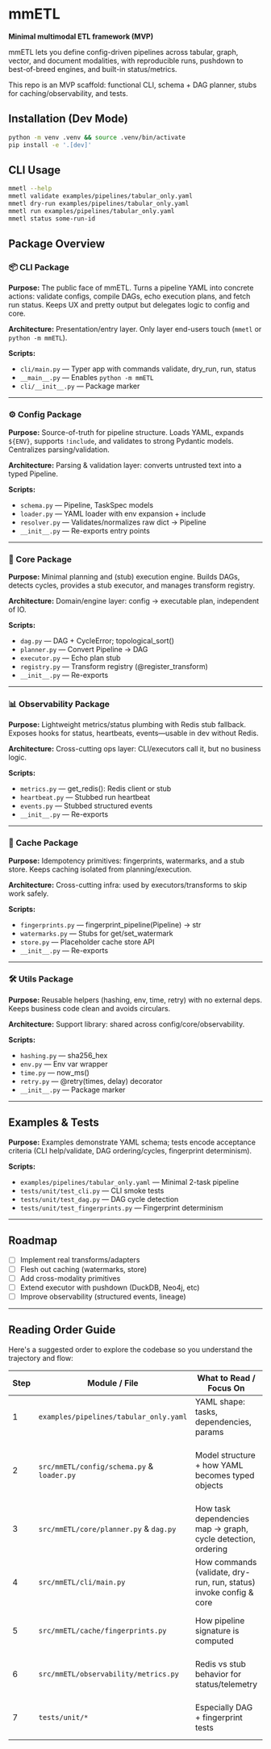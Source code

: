 # mmETL

**Minimal multimodal ETL framework (MVP)**

mmETL lets you define config-driven pipelines across tabular, graph, vector, and document modalities, with reproducible runs, pushdown to best-of-breed engines, and built-in status/metrics.

This repo is an MVP scaffold: functional CLI, schema + DAG planner, stubs for caching/observability, and tests.

## Installation (Dev Mode)

```bash
python -m venv .venv && source .venv/bin/activate
pip install -e '.[dev]'
```

## CLI Usage

```bash
mmetl --help
mmetl validate examples/pipelines/tabular_only.yaml
mmetl dry-run examples/pipelines/tabular_only.yaml
mmetl run examples/pipelines/tabular_only.yaml
mmetl status some-run-id
```



## Package Overview

### 📦 CLI Package

**Purpose:** The public face of mmETL. Turns a pipeline YAML into concrete actions: validate configs, compile DAGs, echo execution plans, and fetch run status. Keeps UX and pretty output but delegates logic to config and core.

**Architecture:** Presentation/entry layer. Only layer end-users touch (`mmetl` or `python -m mmETL`).

**Scripts:**
- `cli/main.py` — Typer app with commands validate, dry_run, run, status
- `__main__.py` — Enables `python -m mmETL`
- `cli/__init__.py` — Package marker

---

### ⚙️ Config Package

**Purpose:** Source-of-truth for pipeline structure. Loads YAML, expands `${ENV}`, supports `!include`, and validates to strong Pydantic models. Centralizes parsing/validation.

**Architecture:** Parsing & validation layer: converts untrusted text into a typed Pipeline.

**Scripts:**
- `schema.py` — Pipeline, TaskSpec models
- `loader.py` — YAML loader with env expansion + include
- `resolver.py` — Validates/normalizes raw dict → Pipeline
- `__init__.py` — Re-exports entry points

---

### 🧠 Core Package

**Purpose:** Minimal planning and (stub) execution engine. Builds DAGs, detects cycles, provides a stub executor, and manages transform registry.

**Architecture:** Domain/engine layer: config → executable plan, independent of IO.

**Scripts:**
- `dag.py` — DAG + CycleError; topological_sort()
- `planner.py` — Convert Pipeline → DAG
- `executor.py` — Echo plan stub
- `registry.py` — Transform registry (@register_transform)
- `__init__.py` — Re-exports

---

### 📊 Observability Package

**Purpose:** Lightweight metrics/status plumbing with Redis stub fallback. Exposes hooks for status, heartbeats, events—usable in dev without Redis.

**Architecture:** Cross-cutting ops layer: CLI/executors call it, but no business logic.

**Scripts:**
- `metrics.py` — get_redis(): Redis client or stub
- `heartbeat.py` — Stubbed run heartbeat
- `events.py` — Stubbed structured events
- `__init__.py` — Re-exports

---

### 💾 Cache Package

**Purpose:** Idempotency primitives: fingerprints, watermarks, and a stub store. Keeps caching isolated from planning/execution.

**Architecture:** Cross-cutting infra: used by executors/transforms to skip work safely.

**Scripts:**
- `fingerprints.py` — fingerprint_pipeline(Pipeline) -> str
- `watermarks.py` — Stubs for get/set_watermark
- `store.py` — Placeholder cache store API
- `__init__.py` — Re-exports

---

### 🛠️ Utils Package

**Purpose:** Reusable helpers (hashing, env, time, retry) with no external deps. Keeps business code clean and avoids circulars.

**Architecture:** Support library: shared across config/core/observability.

**Scripts:**
- `hashing.py` — sha256_hex
- `env.py` — Env var wrapper
- `time.py` — now_ms()
- `retry.py` — @retry(times, delay) decorator
- `__init__.py` — Package marker

---

## Examples & Tests

**Purpose:** Examples demonstrate YAML schema; tests encode acceptance criteria (CLI help/validate, DAG ordering/cycles, fingerprint determinism).

**Scripts:**
- `examples/pipelines/tabular_only.yaml` — Minimal 2-task pipeline
- `tests/unit/test_cli.py` — CLI smoke tests
- `tests/unit/test_dag.py` — DAG cycle detection
- `tests/unit/test_fingerprints.py` — Fingerprint determinism

---

## Roadmap

- [ ] Implement real transforms/adapters
- [ ] Flesh out caching (watermarks, store)
- [ ] Add cross-modality primitives
- [ ] Extend executor with pushdown (DuckDB, Neo4j, etc)
- [ ] Improve observability (structured events, lineage)

---

## Reading Order Guide

Here's a suggested order to explore the codebase so you understand the trajectory and flow:

| Step | Module / File | What to Read / Focus On | Why It Matters |
|------|---------------|-------------------------|----------------|
| 1 | `examples/pipelines/tabular_only.yaml` | YAML shape: tasks, dependencies, params | Baseline for what valid config looks like |
| 2 | `src/mmETL/config/schema.py` & `loader.py` | Model structure + how YAML becomes typed objects | Ensures future schema changes stay consistent |
| 3 | `src/mmETL/core/planner.py` & `dag.py` | How task dependencies map → graph, cycle detection, ordering | Core deterministic behavior of pipelines |
| 4 | `src/mmETL/cli/main.py` | How commands (validate, dry-run, run, status) invoke config & core | Entry points users interact with |
| 5 | `src/mmETL/cache/fingerprints.py` | How pipeline signature is computed | Key for idempotency & skipping work |
| 6 | `src/mmETL/observability/metrics.py` | Redis vs stub behavior for status/telemetry | Critical for monitoring & status reporting |
| 7 | `tests/unit/*` | Especially DAG + fingerprint tests | Verify acceptance criteria and invariants |
